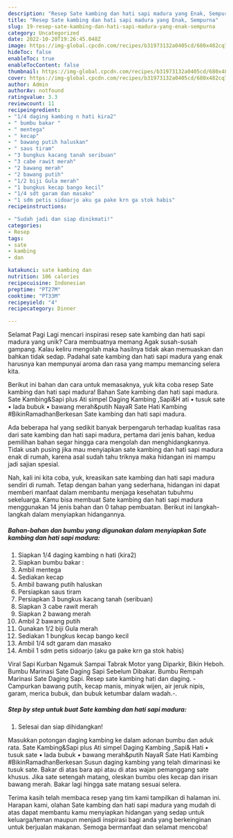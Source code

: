 ```yaml
---
description: "Resep Sate kambing dan hati sapi madura yang Enak, Sempurna"
title: "Resep Sate kambing dan hati sapi madura yang Enak, Sempurna"
slug: 19-resep-sate-kambing-dan-hati-sapi-madura-yang-enak-sempurna
category: Uncategorized
date: 2022-10-20T19:26:45.048Z
image: https://img-global.cpcdn.com/recipes/b31973132a0405cd/680x482cq70/sate-kambing-dan-hati-sapi-madura-foto-resep-utama.jpg
hideToc: false
enableToc: true
enableTocContent: false
thumbnail: https://img-global.cpcdn.com/recipes/b31973132a0405cd/680x482cq70/sate-kambing-dan-hati-sapi-madura-foto-resep-utama.jpg
cover: https://img-global.cpcdn.com/recipes/b31973132a0405cd/680x482cq70/sate-kambing-dan-hati-sapi-madura-foto-resep-utama.jpg
author: Admin
authorAv: notfound
ratingvalue: 3.3
reviewcount: 11
recipeingredient:
- "1/4 daging kambing n hati kira2"
- " bumbu bakar "
- " mentega"
- " kecap"
- " bawang putih haluskan"
- " saus tiram"
- "3 bungkus kacang tanah seribuan"
- "3 cabe rawit merah"
- "2 bawang merah"
- "2 bawang putih"
- "1/2 biji Gula merah"
- "1 bungkus kecap bango kecil"
- "1/4 sdt garam dan masako"
- "1 sdm petis sidoarjo aku ga pake krn ga stok habis"
recipeinstructions:

- "Sudah jadi dan siap dinikmati!"
categories:
- Resep
tags:
- sate
- kambing
- dan

katakunci: sate kambing dan 
nutrition: 106 calories
recipecuisine: Indonesian
preptime: "PT27M"
cooktime: "PT33M"
recipeyield: "4"
recipecategory: Dinner

---
```



Selamat Pagi Lagi mencari inspirasi resep sate kambing dan hati sapi madura yang unik? Cara membuatnya memang Agak susah-susah gampang. Kalau keliru mengolah maka hasilnya tidak akan memuaskan dan bahkan tidak sedap. Padahal sate kambing dan hati sapi madura yang enak harusnya kan mempunyai aroma dan rasa yang mampu memancing selera kita.


Berikut ini bahan dan cara untuk memasaknya, yuk kita coba resep Sate kambing dan hati sapi madura! Bahan Sate kambing dan hati sapi madura. Sate Kambing&amp;Sapi plus Ati simpel Daging Kambing ,Sapi&amp;H ati • tusuk sate • lada bubuk • bawang merah&amp;putih NayaR Sate Hati Kambing #BikinRamadhanBerkesan Sate kambing dan hati sapi madura.

Ada beberapa hal yang sedikit banyak berpengaruh terhadap kualitas rasa dari sate kambing dan hati sapi madura, pertama dari jenis bahan, kedua pemilihan bahan segar hingga cara mengolah dan menghidangkannya. Tidak usah pusing jika mau menyiapkan sate kambing dan hati sapi madura enak di rumah, karena asal sudah tahu triknya maka hidangan ini mampu jadi sajian spesial.


Nah, kali ini kita coba, yuk, kreasikan sate kambing dan hati sapi madura sendiri di rumah. Tetap dengan bahan yang sederhana, hidangan ini dapat memberi manfaat dalam membantu menjaga kesehatan tubuhmu sekeluarga. Kamu bisa membuat Sate kambing dan hati sapi madura menggunakan 14 jenis bahan dan 0 tahap pembuatan. Berikut ini langkah-langkah dalam menyiapkan hidangannya.

<!--inarticleads1-->

##### Bahan-bahan dan bumbu yang digunakan dalam menyiapkan Sate kambing dan hati sapi madura:

1. Siapkan 1/4 daging kambing n hati (kira2)
1. Siapkan  bumbu bakar :
1. Ambil  mentega
1. Sediakan  kecap
1. Ambil  bawang putih haluskan
1. Persiapkan  saus tiram
1. Persiapkan 3 bungkus kacang tanah (seribuan)
1. Siapkan 3 cabe rawit merah
1. Siapkan 2 bawang merah
1. Ambil 2 bawang putih
1. Gunakan 1/2 biji Gula merah
1. Sediakan 1 bungkus kecap bango kecil
1. Ambil 1/4 sdt garam dan masako
1. Ambil 1 sdm petis sidoarjo (aku ga pake krn ga stok habis)


Viral Sapi Kurban Ngamuk Sampai Tabrak Motor yang Diparkir, Bikin Heboh. Bumbu Marinasi Sate Daging Sapi Sebelum Dibakar. Bumbu Rempah Marinasi Sate Daging Sapi. Resep sate kambing hati dan daging. - Campurkan bawang putih, kecap manis, minyak wijen, air jeruk nipis, garam, merica bubuk, dan bubuk ketumbar dalam wadah.-. 

<!--inarticleads2-->

##### Step by step untuk buat Sate kambing dan hati sapi madura:


1. Selesai dan siap dihidangkan!

Masukkan potongan daging kambing ke dalam adonan bumbu dan aduk rata. Sate Kambing&amp;Sapi plus Ati simpel Daging Kambing ,Sapi&amp; Hati • tusuk sate • lada bubuk • bawang merah&amp;putih NayaR Sate Hati Kambing #BikinRamadhanBerkesan Susun daging kambing yang telah dimarinasi ke tusuk sate. Bakar di atas bara api atau di atas wajan pemanggang sate khusus. Jika sate setengah matang, oleskan bumbu oles kecap dan irisan bawang merah. Bakar lagi hingga sate matang sesuai selera. 

Terima kasih telah membaca resep yang tim kami tampilkan di halaman ini. Harapan kami, olahan Sate kambing dan hati sapi madura yang mudah di atas dapat membantu kamu menyiapkan hidangan yang sedap untuk keluarga/teman maupun menjadi inspirasi bagi anda yang berkeinginan untuk berjualan makanan. Semoga bermanfaat dan selamat mencoba!

